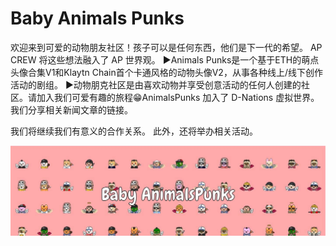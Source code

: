 # Baby Animals Punks

欢迎来到可爱的动物朋友社区！孩子可以是任何东西，他们是下一代的希望。 AP CREW 将这些想法融入了 AP 世界观。 ▶Animals Punks是一个基于ETH的萌点头像合集V1和Klaytn Chain首个卡通风格的动物头像V2，从事各种线上/线下创作活动的剧组。 ▶动物朋克社区是由喜欢动物并享受创意活动的任何人创建的社区。请加入我们可爱有趣的旅程😁AnimalsPunks 加入了 D-Nations 虚拟世界。我们分享相关新闻文章的链接。

我们将继续我们有意义的合作关系。
此外，还将举办相关活动。

![nft](unnamed.jpg)
